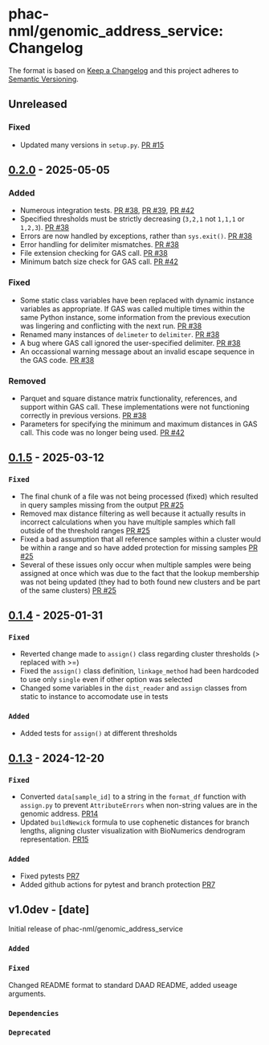# phac-nml/genomic_address_service: Changelog

The format is based on [Keep a Changelog](https://keepachangelog.com/en/1.0.0/)
and this project adheres to [Semantic Versioning](https://semver.org/spec/v2.0.0.html).

## Unreleased

### Fixed
- Updated many versions in `setup.py`. [PR #15](https://github.com/phac-nml/genomic_address_service/pull/45)

## [0.2.0] - 2025-05-05

### Added
- Numerous integration tests. [PR #38](https://github.com/phac-nml/genomic_address_service/pull/38), [PR #39](https://github.com/phac-nml/genomic_address_service/pull/39), [PR #42](https://github.com/phac-nml/genomic_address_service/pull/42)
- Specified thresholds must be strictly decreasing (`3,2,1` not `1,1,1` or `1,2,3`). [PR #38](https://github.com/phac-nml/genomic_address_service/pull/38)
- Errors are now handled by exceptions, rather than `sys.exit()`. [PR #38](https://github.com/phac-nml/genomic_address_service/pull/38)
- Error handling for delimiter mismatches. [PR #38](https://github.com/phac-nml/genomic_address_service/pull/38)
- File extension checking for GAS call. [PR #38](https://github.com/phac-nml/genomic_address_service/pull/38)
- Minimum batch size check for GAS call. [PR #42](https://github.com/phac-nml/genomic_address_service/pull/42)

### Fixed
- Some static class variables have been replaced with dynamic instance variables as appropriate. If GAS was called multiple times within the same Python instance, some information from the previous execution was lingering and conflicting with the next run. [PR #38](https://github.com/phac-nml/genomic_address_service/pull/38)
- Renamed many instances of `delimeter` to `delimiter`. [PR #38](https://github.com/phac-nml/genomic_address_service/pull/38)
- A bug where GAS call ignored the user-specified delimiter. [PR #38](https://github.com/phac-nml/genomic_address_service/pull/38)
- An occassional warning message about an invalid escape sequence in the GAS code. [PR #38](https://github.com/phac-nml/genomic_address_service/pull/38)

### Removed
- Parquet and square distance matrix functionality, references, and support within GAS call. These implementations were not functioning correctly in previous versions. [PR #38](https://github.com/phac-nml/genomic_address_service/pull/38)
- Parameters for specifying the minimum and maximum distances in GAS call. This code was no longer being used. [PR #42](https://github.com/phac-nml/genomic_address_service/pull/42)

## [0.1.5] - 2025-03-12

### `Fixed`
- The final chunk of a file was not being processed (fixed) which resulted in query samples missing from the output [PR #25](https://github.com/phac-nml/genomic_address_service/pull/25)
- Removed max distance filtering as well because it actually results in incorrect calculations when you have multiple samples which fall outside of the threshold ranges [PR #25](https://github.com/phac-nml/genomic_address_service/pull/25)
- Fixed a bad assumption that all reference samples within a cluster would be within a range and so have added protection for missing samples [PR #25](https://github.com/phac-nml/genomic_address_service/pull/25)
- Several of these issues only occur when multiple samples were being assigned at once which was due to the fact that the lookup membership was not being updated (they had to both found new clusters and be part of the same clusters) [PR #25](https://github.com/phac-nml/genomic_address_service/pull/25)

## [0.1.4] - 2025-01-31

### `Fixed`
- Reverted change made to `assign()` class regarding cluster thresholds (> replaced with >=)
- Fixed the `assign()` class definition, `linkage_method` had been hardcoded to use only `single` even if other option was selected
- Changed some variables in the `dist_reader` and `assign` classes from static to instance to accomodate use in tests

### `Added`
- Added tests for `assign()` at different thresholds

## [0.1.3] - 2024-12-20

### `Fixed`

- Converted `data[sample_id]` to a string in the `format_df` function with `assign.py` to prevent `AttributeErrors` when non-string values are in the genomic address. [PR14](https://github.com/phac-nml/genomic_address_service/pull/14)
- Updated `buildNewick` formula to use cophenetic distances for branch lengths, aligning cluster visualization with BioNumerics dendrogram representation. [PR15](https://github.com/phac-nml/genomic_address_service/pull/15)

### `Added`

- Fixed pytests [PR7](https://github.com/phac-nml/genomic_address_service/pull/7)
- Added github actions for pytest and branch protection [PR7](https://github.com/phac-nml/genomic_address_service/pull/7)

## v1.0dev - [date]

Initial release of phac-nml/genomic_address_service

### `Added`

### `Fixed`

Changed README format to standard DAAD README, added useage arguments.

### `Dependencies`

### `Deprecated`

[0.1.3]: https://github.com/phac-nml/genomic_address_service/releases/tag/0.1.3
[0.1.4]: https://github.com/phac-nml/genomic_address_service/releases/tag/0.1.4
[0.1.5]: https://github.com/phac-nml/genomic_address_service/releases/tag/0.1.5
[0.2.0]: https://github.com/phac-nml/genomic_address_service/releases/tag/0.2.0
